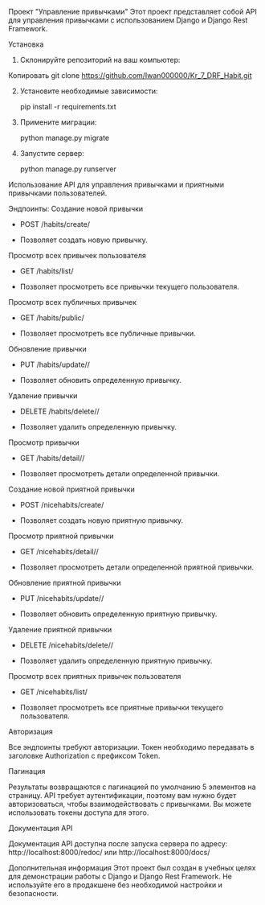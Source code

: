 Проект "Управление привычками"
Этот проект представляет собой API для управления привычками с использованием Django и Django Rest Framework.

Установка
1. Склонируйте репозиторий на ваш компьютер:

Копировать
    git clone https://github.com/Iwan000000/Kr_7_DRF_Habit.git

2. Установите необходимые зависимости:


    pip install -r requirements.txt

3. Примените миграции:


    python manage.py migrate

4. Запустите сервер:


    python manage.py runserver

Использование
API для управления привычками и приятными привычками пользователей.

Эндпоинты:
Создание новой привычки
- POST /habits/create/

- Позволяет создать новую привычку.

Просмотр всех привычек пользователя
- GET /habits/list/

- Позволяет просмотреть все привычки текущего пользователя.

Просмотр всех публичных привычек
- GET /habits/public/

- Позволяет просмотреть все публичные привычки.

Обновление привычки
- PUT /habits/update/<id>/

- Позволяет обновить определенную привычку.

Удаление привычки
- DELETE /habits/delete/<id>/

- Позволяет удалить определенную привычку.

Просмотр привычки
- GET /habits/detail/<id>/

- Позволяет просмотреть детали определенной привычки.

Создание новой приятной привычки
- POST /nicehabits/create/

- Позволяет создать новую приятную привычку.

Просмотр приятной привычки
- GET /nicehabits/detail/<id>/

- Позволяет просмотреть детали определенной приятной привычки.

Обновление приятной привычки
- PUT /nicehabits/update/<id>/

- Позволяет обновить определенную приятную привычку.

Удаление приятной привычки
- DELETE /nicehabits/delete/<id>/

- Позволяет удалить определенную приятную привычку.

Просмотр всех приятных привычек пользователя
- GET /nicehabits/list/

- Позволяет просмотреть все приятные привычки текущего пользователя.

Авторизация

Все эндпоинты требуют авторизации. Токен необходимо передавать в заголовке Authorization с префиксом Token.

Пагинация

Результаты возвращаются с пагинацией по умолчанию 5 элементов на страницу.
API требует аутентификации, поэтому вам нужно будет авторизоваться, чтобы взаимодействовать с привычками. Вы можете использовать токены доступа для этого.

Документация API

Документация API доступна после запуска сервера по адресу: http://localhost:8000/redoc/ или http://localhost:8000/docs/

Дополнительная информация
Этот проект был создан в учебных целях для демонстрации работы с Django и Django Rest Framework. Не используйте его в продакшене без необходимой настройки и безопасности.
